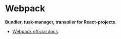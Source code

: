 # Webpack 

**Bundler, tusk-manager, transpiler for React-projects**.

* [Webpack official docs](https://webpack.js.org/)

